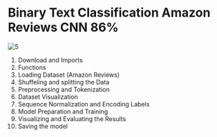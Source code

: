 # **Binary Text Classification Amazon Reviews CNN 86%**

![5](https://github.com/user-attachments/assets/b26547fb-bf04-48f9-a0f7-6e7fbbbe3a2f)

1. Download and Imports
2. Functions
3. Loading Dataset (Amazon Reviews)
4. Shuffeling and splitting the Data
5. Preprocessing and Tokenization
6. Dataset Visualization
7. Sequence Normalization and Encoding Labels
8. Model Preparation and Training
9. Visualizing and Evaluating the Results
10. Saving the model

